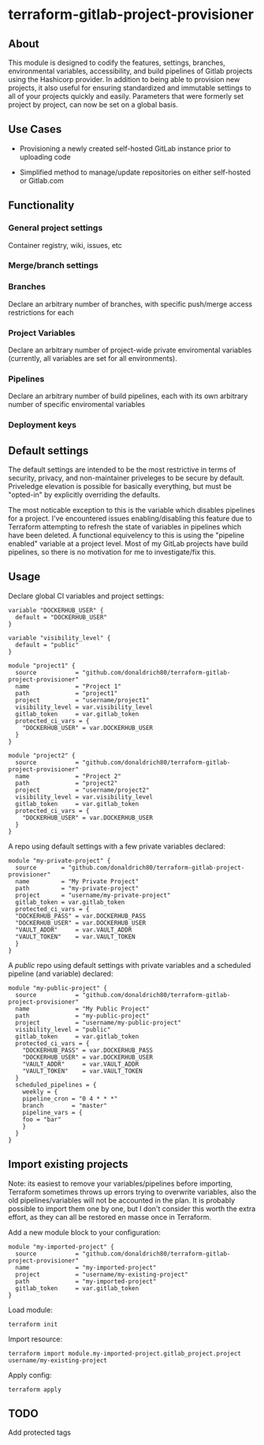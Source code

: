 # terraform-gitlab-project-provisioner

## About

This module is designed to codify the features, settings, branches, environmental variables, accessibility, and build pipelines of Gitlab projects using the Hashicorp provider. In addition to being able to provision new projects, it also useful for ensuring standardized and immutable settings to all of your projects quickly and easily. Parameters that were formerly set project by project, can now be set on a global basis.

## Use Cases

- Provisioning a newly created self-hosted GitLab instance prior to uploading code

- Simplified method to manage/update repositories on either self-hosted or Gitlab.com

## Functionality

### General project settings

Container registry, wiki, issues, etc

### Merge/branch settings

### Branches

Declare an arbitrary number of branches, with specific push/merge access restrictions for each

### Project Variables

Declare an arbitrary number of project-wide private enviromental variables (currently, all variables are set for all environments).

### Pipelines

Declare an arbitrary number of build pipelines, each with its own arbitrary number of specific enviromental variables

### Deployment keys

## Default settings

The default settings are intended to be the most restrictive in terms of security, privacy, and non-maintainer priveleges to be secure by default. Priveledge elevation is possible for basically everything, but must be "opted-in" by explicitly overriding the defaults.

The most noticable exception to this is the variable which disables pipelines for a project. I've encountered issues enabling/disabling this feature due to Terraform attempting to refresh the state of variables in pipelines which have been deleted. A functional equivelency to this is using the "pipeline enabled" variable at a project level. Most of my GitLab projects have build pipelines, so there is no motivation for me to investigate/fix this.

## Usage

Declare global CI variables and project settings:

```
variable "DOCKERHUB_USER" {
  default = "DOCKERHUB_USER"
}

variable "visibility_level" {
  default = "public"
}

module "project1" {
  source           = "github.com/donaldrich80/terraform-gitlab-project-provisioner"
  name             = "Project 1"
  path             = "project1"
  project          = "username/project1"
  visibility_level = var.visibility_level
  gitlab_token     = var.gitlab_token
  protected_ci_vars = {
    "DOCKERHUB_USER" = var.DOCKERHUB_USER
  }
}

module "project2" {
  source           = "github.com/donaldrich80/terraform-gitlab-project-provisioner"
  name             = "Project 2"
  path             = "project2"
  project          = "username/project2"
  visibility_level = var.visibility_level
  gitlab_token     = var.gitlab_token
  protected_ci_vars = {
    "DOCKERHUB_USER" = var.DOCKERHUB_USER
  }
}
```

A repo using default settings with a few private variables declared:

```
module "my-private-project" {
  source       = "github.com/donaldrich80/terraform-gitlab-project-provisioner"
  name         = "My Private Project"
  path         = "my-private-project"
  project      = "username/my-private-project"
  gitlab_token = var.gitlab_token
  protected_ci_vars = {
  "DOCKERHUB_PASS" = var.DOCKERHUB_PASS
  "DOCKERHUB_USER" = var.DOCKERHUB_USER
  "VAULT_ADDR"     = var.VAULT_ADDR
  "VAULT_TOKEN"    = var.VAULT_TOKEN
  }
}
```

A _public_ repo using default settings with private variables and a scheduled pipeline (and variable) declared:

```
module "my-public-project" {
  source           = "github.com/donaldrich80/terraform-gitlab-project-provisioner"
  name             = "My Public Project"
  path             = "my-public-project"
  project          = "username/my-public-project"
  visibility_level = "public"
  gitlab_token     = var.gitlab_token
  protected_ci_vars = {
    "DOCKERHUB_PASS" = var.DOCKERHUB_PASS
    "DOCKERHUB_USER" = var.DOCKERHUB_USER
    "VAULT_ADDR"     = var.VAULT_ADDR
    "VAULT_TOKEN"    = var.VAULT_TOKEN
  }
  scheduled_pipelines = {
    weekly = {
    pipeline_cron = "0 4 * * *"
    branch        = "master"
    pipeline_vars = {
    foo = "bar"
    }
  }
}
```

## Import existing projects

Note: its easiest to remove your variables/pipelines before importing, Terraform sometimes throws up errors trying to overwrite variables, also the old pipelines/variables will not be accounted in the plan. It is probably possible to import them one by one, but I don't consider this worth the extra effort, as they can all be restored en masse once in Terraform.

Add a new module block to your configuration:

```
module "my-imported-project" {
  source           = "github.com/donaldrich80/terraform-gitlab-project-provisioner"
  name             = "my-imported-project"
  project          = "username/my-existing-project"
  path             = "my-imported-project"
  gitlab_token     = var.gitlab_token
}
```

Load module:

```
terraform init
```

Import resource:

```
terraform import module.my-imported-project.gitlab_project.project username/my-existing-project
```

Apply config:

```
terraform apply
```

## TODO

Add protected tags
